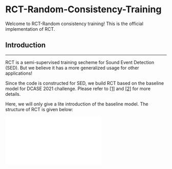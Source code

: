 # RCT-Random-Consistency-Training
Welcome to RCT-Random consistency training! This is the official implementation of RCT.


## Introduction
***
RCT is a semi-supervised training secheme for Sound Event Detection (SED). But we believe it has a more generalized
usage for other applications!

Since the code is constructed for SED, we build RCT based on the baseline model for DCASE 2021 challenge. Please refer
to [[1]](https://github.com/turpaultn/DESED) and [[2]](https://github.com/DCASE-REPO/DESED_task) for more details. 

Here, we will only give a lite introduction of the baseline model. The structure of RCT is given below:

<embed src="/imgs/rct_structure.PNG" type="application/pdf">

## 

